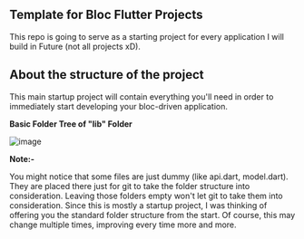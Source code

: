 <b><h2> Template for Bloc Flutter Projects </h2> </b>

This repo is going to serve as a starting project for every application I will build in Future (not all projects xD).

<b><h2>  About the structure of the project </h2></b> 

This main startup project will contain everything you'll need in order to immediately start developing your bloc-driven application. 

<b> Basic Folder Tree of "lib" Folder </b>

![image](https://user-images.githubusercontent.com/56160262/118669873-bbd32b00-b813-11eb-84c3-6541881a743f.png)

<b> Note:- </b>

You might notice that some files are just dummy (like api.dart, model.dart). 
They are placed there just for git to take the folder structure into consideration. 
Leaving those folders empty won't let git to take them into consideration. Since this is mostly a startup project, I was thinking of offering you the standard folder structure from the start. Of course, this may change multiple times, improving every time more and more.

